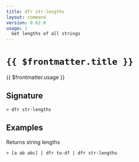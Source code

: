 ```yaml
---
title: dfr str-lengths
layout: command
version: 0.62.0
usage: |
  Get lengths of all strings
---
```


# `{{ $frontmatter.title }}`

<div style='white-space: pre-wrap;'>{{ $frontmatter.usage }}</div>

## Signature

```> dfr str-lengths ```

## Examples

Returns string lengths
```shell
> [a ab abc] | dfr to-df | dfr str-lengths
```
